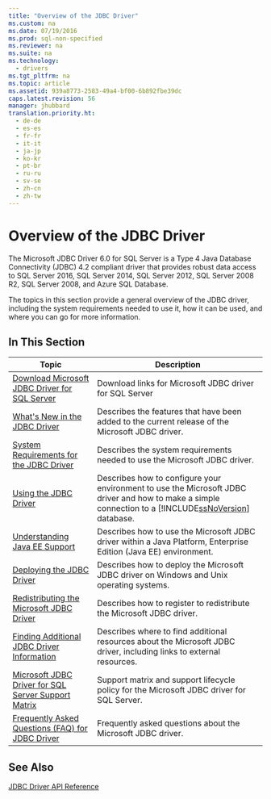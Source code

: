 ```yaml
---
title: "Overview of the JDBC Driver"
ms.custom: na
ms.date: 07/19/2016
ms.prod: sql-non-specified
ms.reviewer: na
ms.suite: na
ms.technology: 
  - drivers
ms.tgt_pltfrm: na
ms.topic: article
ms.assetid: 939a8773-2583-49a4-bf00-6b892fbe39dc
caps.latest.revision: 56
manager: jhubbard
translation.priority.ht: 
  - de-de
  - es-es
  - fr-fr
  - it-it
  - ja-jp
  - ko-kr
  - pt-br
  - ru-ru
  - sv-se
  - zh-cn
  - zh-tw
---
```

# Overview of the JDBC Driver
  The Microsoft JDBC Driver 6.0 for SQL Server is a Type 4 Java Database Connectivity (JDBC) 4.2 compliant driver that provides robust data access to SQL Server 2016, SQL Server 2014, SQL Server 2012, SQL Server 2008 R2, SQL Server 2008, and Azure SQL Database.  
  
 The topics in this section provide a general overview of the JDBC driver, including the system requirements needed to use it, how it can be used, and where you can go for more information.  
  
## In This Section  
  
|Topic|Description|  
|-----------|-----------------|  
|[Download Microsoft JDBC Driver for SQL Server](../content/Download-Microsoft-JDBC-Driver-for-SQL-Server.md)|Download links for Microsoft JDBC driver for SQL Server|  
|[What's New in the JDBC Driver](../content/What-s-New-in-the-JDBC-Driver.md)|Describes the features that have been added to the current release of the Microsoft JDBC driver.|  
|[System Requirements for the JDBC Driver](../content/System-Requirements-for-the-JDBC-Driver.md)|Describes the system requirements needed to use the Microsoft JDBC driver.|  
|[Using the JDBC Driver](../content/Using-the-JDBC-Driver.md)|Describes how to configure your environment to use the Microsoft JDBC driver and how to make a simple connection to a [!INCLUDE[ssNoVersion](../content/includes/ssNoVersion_md.md)] database.|  
|[Understanding Java EE Support](../content/Understanding-Java-EE-Support.md)|Describes how to use the Microsoft JDBC driver within a Java Platform, Enterprise Edition (Java EE) environment.|  
|[Deploying the JDBC Driver](../content/Deploying-the-JDBC-Driver.md)|Describes how to deploy the Microsoft JDBC driver on Windows and Unix operating systems.|  
|[Redistributing the Microsoft JDBC Driver](../content/Redistributing-the-Microsoft-JDBC-Driver.md)|Describes how to register to redistribute the Microsoft JDBC driver.|  
|[Finding Additional JDBC Driver Information](../content/Finding-Additional-JDBC-Driver-Information.md)|Describes where to find additional resources about the Microsoft JDBC driver, including links to external resources.|  
|[Microsoft JDBC Driver for SQL Server Support Matrix](../content/Microsoft-JDBC-Driver-for-SQL-Server-Support-Matrix.md)|Support matrix and support lifecycle policy for the Microsoft JDBC driver for SQL Server.|  
|[Frequently Asked Questions &#40;FAQ&#41; for JDBC Driver](../content/Frequently-Asked-Questions--FAQ--for-JDBC-Driver.md)|Frequently asked questions about the Microsoft JDBC driver.|  
  
## See Also  
 [JDBC Driver API Reference](../content/JDBC-Driver-API-Reference.md)  
  
  